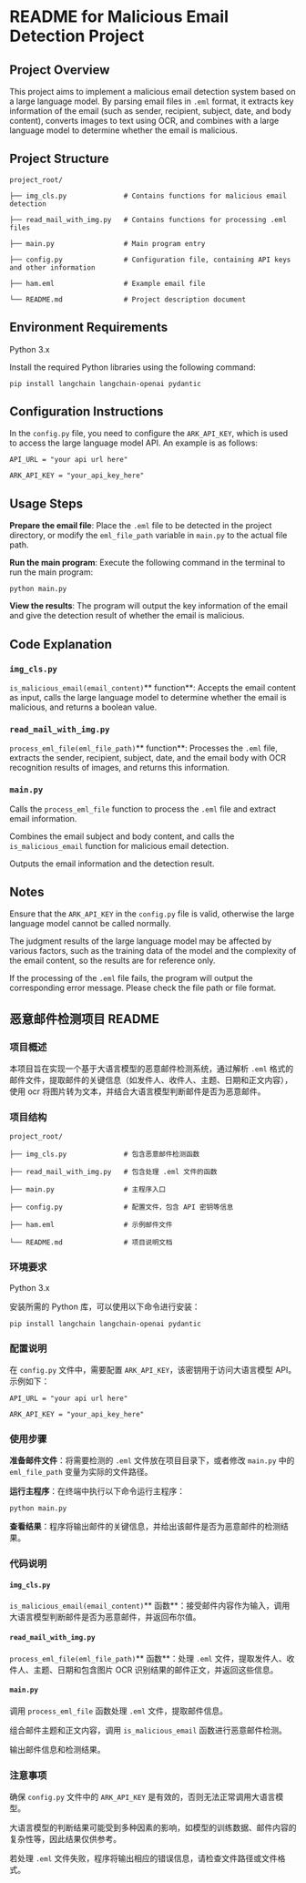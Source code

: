# README for Malicious Email Detection Project

## Project Overview

This project aims to implement a malicious email detection system based on a large language model. By parsing email files in `.eml` format, it extracts key information of the email (such as sender, recipient, subject, date, and body content), converts images to text using OCR, and combines with a large language model to determine whether the email is malicious.

## Project Structure



```
project_root/

├── img_cls.py              # Contains functions for malicious email detection

├── read_mail_with_img.py   # Contains functions for processing .eml files

├── main.py                 # Main program entry

├── config.py               # Configuration file, containing API keys and other information

├── ham.eml                 # Example email file

└── README.md               # Project description document
```

## Environment Requirements

Python 3.x

Install the required Python libraries using the following command:



```
pip install langchain langchain-openai pydantic
```

## Configuration Instructions

In the `config.py` file, you need to configure the `ARK_API_KEY`, which is used to access the large language model API. An example is as follows:



```
API_URL = "your api url here"

ARK_API_KEY = "your_api_key_here"
```

## Usage Steps

**Prepare the email file**: Place the `.eml` file to be detected in the project directory, or modify the `eml_file_path` variable in `main.py` to the actual file path.

**Run the main program**: Execute the following command in the terminal to run the main program:



```
python main.py
```

**View the results**: The program will output the key information of the email and give the detection result of whether the email is malicious.

## Code Explanation

### `img_cls.py`

`is_malicious_email(email_content)`** function**: Accepts the email content as input, calls the large language model to determine whether the email is malicious, and returns a boolean value.

### `read_mail_with_img.py`

`process_eml_file(eml_file_path)`** function**: Processes the `.eml` file, extracts the sender, recipient, subject, date, and the email body with OCR recognition results of images, and returns this information.

### `main.py`

Calls the `process_eml_file` function to process the `.eml` file and extract email information.

Combines the email subject and body content, and calls the `is_malicious_email` function for malicious email detection.

Outputs the email information and the detection result.

## Notes

Ensure that the `ARK_API_KEY` in the `config.py` file is valid, otherwise the large language model cannot be called normally.

The judgment results of the large language model may be affected by various factors, such as the training data of the model and the complexity of the email content, so the results are for reference only.

If the processing of the `.eml` file fails, the program will output the corresponding error message. Please check the file path or file format.

## 恶意邮件检测项目 README

### 项目概述

本项目旨在实现一个基于大语言模型的恶意邮件检测系统，通过解析 `.eml` 格式的邮件文件，提取邮件的关键信息（如发件人、收件人、主题、日期和正文内容），使用 ocr 将图片转为文本，并结合大语言模型判断邮件是否为恶意邮件。

### 项目结构



```
project_root/

├── img_cls.py              # 包含恶意邮件检测函数

├── read_mail_with_img.py   # 包含处理 .eml 文件的函数

├── main.py                 # 主程序入口

├── config.py               # 配置文件，包含 API 密钥等信息

├── ham.eml                 # 示例邮件文件

└── README.md               # 项目说明文档
```

### 环境要求

Python 3.x

安装所需的 Python 库，可以使用以下命令进行安装：



```
pip install langchain langchain-openai pydantic
```

### 配置说明

在 `config.py` 文件中，需要配置 `ARK_API_KEY`，该密钥用于访问大语言模型 API。示例如下：



```
API_URL = "your api url here"

ARK_API_KEY = "your_api_key_here"
```

### 使用步骤

**准备邮件文件**：将需要检测的 `.eml` 文件放在项目目录下，或者修改 `main.py` 中的 `eml_file_path` 变量为实际的文件路径。

**运行主程序**：在终端中执行以下命令运行主程序：



```
python main.py
```

**查看结果**：程序将输出邮件的关键信息，并给出该邮件是否为恶意邮件的检测结果。

### 代码说明

#### `img_cls.py`

`is_malicious_email(email_content)`** 函数**：接受邮件内容作为输入，调用大语言模型判断邮件是否为恶意邮件，并返回布尔值。

#### `read_mail_with_img.py`

`process_eml_file(eml_file_path)`** 函数**：处理 `.eml` 文件，提取发件人、收件人、主题、日期和包含图片 OCR 识别结果的邮件正文，并返回这些信息。

#### `main.py`

调用 `process_eml_file` 函数处理 `.eml` 文件，提取邮件信息。

组合邮件主题和正文内容，调用 `is_malicious_email` 函数进行恶意邮件检测。

输出邮件信息和检测结果。

### 注意事项

确保 `config.py` 文件中的 `ARK_API_KEY` 是有效的，否则无法正常调用大语言模型。

大语言模型的判断结果可能受到多种因素的影响，如模型的训练数据、邮件内容的复杂性等，因此结果仅供参考。

若处理 `.eml` 文件失败，程序将输出相应的错误信息，请检查文件路径或文件格式。


